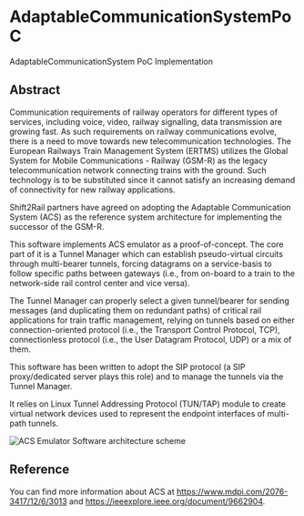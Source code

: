# AdaptableCommunicationSystemPoC
AdaptableCommunicationSystem PoC Implementation

## Abstract
Communication requirements of railway operators for different types of services, including voice, video, railway signalling, data transmission are growing fast. As such requirements on railway communications evolve, there is a need to move towards new telecommunication technologies. The European Railways Train Management System (ERTMS) utilizes the Global System for Mobile Communications - Railway (GSM-R) as the legacy telecommunication network connecting trains with the ground. Such technology is to be substituted since it cannot satisfy an increasing demand of connectivity for new railway applications. 

Shift2Rail partners have agreed on adopting the Adaptable Communication System (ACS) as the reference system architecture for implementing the successor of the GSM-R.

This software implements ACS emulator as a proof-of-concept. The core part of it is a Tunnel Manager which can establish pseudo-virtual circuits through multi-bearer tunnels, forcing datagrams on a service-basis to follow specific paths between gateways (i.e., from on-board to a train to the network-side rail control center and vice versa). 

The Tunnel Manager can properly select a given tunnel/bearer for sending messages (and duplicating them on redundant paths) of critical rail applications for train traffic management, relying on tunnels based on either connection-oriented protocol (i.e., the Transport Control Protocol, TCP), connectionless protocol (i.e., the User Datagram Protocol, UDP) or a mix of them. 

This software has been written to adopt the SIP protocol (a SIP proxy/dedicated server plays this role) and to manage the tunnels via the Tunnel Manager. 

It relies on Linux Tunnel Addressing Protocol (TUN/TAP) module to create virtual network devices used to represent the endpoint interfaces of multi-path tunnels.

![ACS Emulator Software architecture scheme](https://www.mdpi.com/applsci/applsci-12-03013/article_deploy/html/images/applsci-12-03013-g009.png)

## Reference
You can find more information about ACS at https://www.mdpi.com/2076-3417/12/6/3013 and https://ieeexplore.ieee.org/document/9662904.

